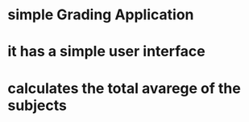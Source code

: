 # simple Grading Application
# it has a simple user interface 
# calculates the total avarege of the subjects
